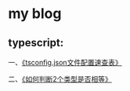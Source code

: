 # my blog

## typescript:
一、[《tsconfig.json文件配置速查表》](https://github.com/lmxyjy/blogs/issues/1)

二、[《如何判断2个类型是否相等》](https://github.com/lmxyjy/blogs/issues/2)

